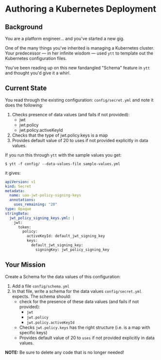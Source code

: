 # Authoring a Kubernetes Deployment

## Background

You are a platform engineer... and you've started a new gig.

One of the many things you've inherited is managing a Kubernetes cluster. Your predecessor — in her infinite wisdom — used `ytt` to template out the Kubernetes configuration files.

You've been reading up on this new fandangled "Schema" feature in `ytt` and thought you'd give it a whirl.

## Current State
You read through the existing configuration: `config/secret.yml` and note it does the following:

1. Checks presence of data values (and fails if not provided):
   - jwt
   - jwt.policy
   - jwt.policy.activeKeyId
2. Checks that the type of jwt.policy.keys is a map
3. Provides default value of 20 to uses if not provided explicitly in data values.

If you run this through `ytt` with the sample values you get:

```console
$ ytt -f config/ --data-values-file sample-values.yml
```

it gives:

```yaml
apiVersion: v1
kind: Secret
metadata:
  name: uaa-jwt-policy-signing-keys
  annotations:
    uses_remaining: "20"
type: Opaque
stringData:
  jwt_policy_signing_keys.yml: |
    jwt:
      token:
        policy:
          activeKeyId: default_jwt_signing_key
          keys:
            default_jwt_signing_key:
              signingKey: jwt_policy_signing_key
```

## Your Mission

Create a Schema for the data values of this configuration:

1. Add a file `config/schema.yml`
2. In that file, write a schema for the data values `config/secret.yml` expects. The schema should:
    - check for the presence of these data values (and fails if not provided):
        - `jwt`
        - `jwt.policy`
        - `jwt.policy.activeKeyId`
    - Checks `jwt.policy.keys` has the right structure (i.e. is a map with specific keys)
    - Provides default value of 20 to `uses` if not provided explicitly in data values.

**NOTE:** Be sure to delete any code that is no longer needed!
